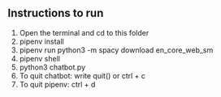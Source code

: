 ## Instructions to run

1. Open the terminal and cd to this folder
2. pipenv install
2. pipenv run python3 -m spacy download en_core_web_sm
3. pipenv shell
4. python3 chatbot.py
5. To quit chatbot: write quit() or ctrl + c
6. To quit pipenv: ctrl + d